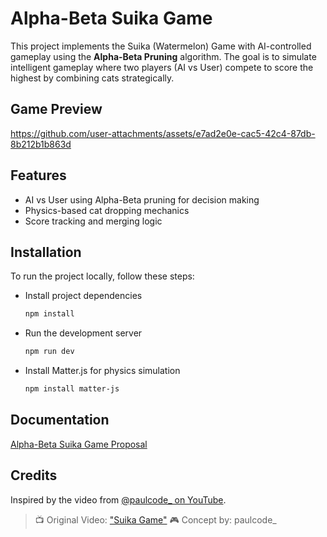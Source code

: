 # Alpha-Beta Suika Game

This project implements the Suika (Watermelon) Game with AI-controlled gameplay using the **Alpha-Beta Pruning** algorithm. The goal is to simulate intelligent gameplay where two players (AI vs User) compete to score the highest by combining cats strategically.

## Game Preview
https://github.com/user-attachments/assets/e7ad2e0e-cac5-42c4-87db-8b212b1b863d

## Features
* AI vs User using Alpha-Beta pruning for decision making
* Physics-based cat dropping mechanics
* Score tracking and merging logic

## Installation
To run the project locally, follow these steps:
- Install project dependencies
  ```bash
  npm install

- Run the development server
  ```bash
  npm run dev

- Install Matter.js for physics simulation
  ```bash
  npm install matter-js

## Documentation
[Alpha-Beta Suika Game Proposal](URL "https://docs.google.com/document/d/1ST9AGr_z_gw4QZL_lqYdc-e-aF83KN532eeTLt9gvcc/edit?usp=sharing")

## Credits

Inspired by the video from [@paulcode\_ on YouTube](https://www.youtube.com/watch?v=l9y8A3aMYyA).

> 📺 Original Video: ["Suika Game"](https://www.youtube.com/watch?v=l9y8A3aMYyA)
> 🎮 Concept by: paulcode\_
